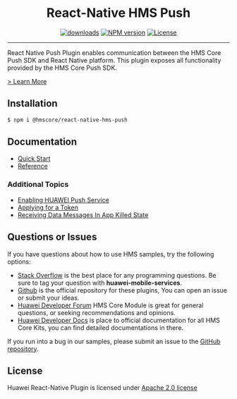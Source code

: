 <p align="center">
  <h1 align="center">React-Native HMS Push</h1>
</p>

<p align="center">
  <a href="https://www.npmjs.com/package/@hmscore/react-native-hms-push"><img src="https://img.shields.io/npm/dm/@hmscore/react-native-hms-push?color=%23007EC6&style=for-the-badge" alt="downloads"></a>
  <a href="https://www.npmjs.com/package/@hmscore/react-native-hms-push"><img src="https://img.shields.io/npm/v/@hmscore/react-native-hms-push?color=%23ed2a1c&style=for-the-badge" alt="NPM version"></a>
  <a href="./LICENCE"><img src="https://img.shields.io/npm/l/@hmscore/react-native-hms-push.svg?color=%3bcc62&style=for-the-badge" alt="License"></a>
</p>

---

React Native Push Plugin enables communication between the HMS Core Push SDK and React Native platform. This plugin exposes all functionality provided by the HMS Core Push SDK.

[> Learn More](https://developer.huawei.com/consumer/en/doc/development/HMS-Plugin-Guides/introduction-0000001050157787?ha_source=hms1)

## Installation

```bash
$ npm i @hmscore/react-native-hms-push
```

## Documentation

- [Quick Start](https://developer.huawei.com/consumer/en/doc/development/HMS-Plugin-Guides/preparedevenv-0000001050155838?ha_source=hms1)
- [Reference](https://developer.huawei.com/consumer/en/doc/development/HMS-Plugin-References-V1/instanceid-0000001050157805-V1?ha_source=hms1)

### Additional Topics

- [Enabling HUAWEI Push Service](https://developer.huawei.com/consumer/en/doc/development/HMS-Plugin-Guides-V1/config-agc-0000001053537946-V1?ha_source=hms1#EN-US_TOPIC_0000001053537946__section98311135193912)
- [Applying for a Token](https://developer.huawei.com/consumer/en/doc/development/HMS-Plugin-Guides-V1/apptoken-0000001050157797-V1?ha_source=hms1)
- [Receiving Data Messages In App Killed State](https://developer.huawei.com/consumer/en/doc/development/HMS-Plugin-Guides-V1/receivedatamsgkilled-0000001058551962-V1?ha_source=hms1)

## Questions or Issues

If you have questions about how to use HMS samples, try the following options:

- [Stack Overflow](https://stackoverflow.com/questions/tagged/huawei-mobile-services) is the best place for any programming questions. Be sure to tag your question with
  **huawei-mobile-services**.
- [Github](https://github.com/HMS-Core/hms-react-native-plugin) is the official repository for these plugins, You can open an issue or submit your ideas.
- [Huawei Developer Forum](https://forums.developer.huawei.com/forumPortal/en/home?fid=0101187876626530001&ha_source=hms1) HMS Core Module is great for general questions, or seeking recommendations and opinions.
- [Huawei Developer Docs](https://developer.huawei.com/consumer/en/doc/overview/HMS-Core-Plugin?ha_source=hms1) is place to official documentation for all HMS Core Kits, you can find detailed documentations in there.

If you run into a bug in our samples, please submit an issue to the [GitHub repository](https://github.com/HMS-Core/hms-react-native-plugin).

## License

Huawei React-Native Plugin is licensed under [Apache 2.0 license](LICENCE)
